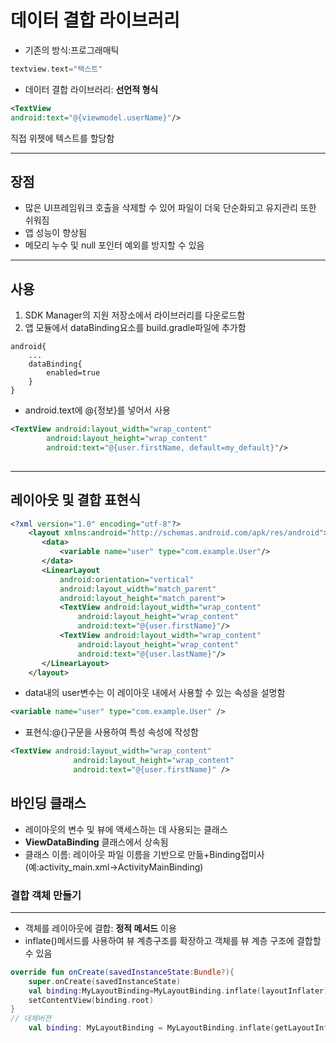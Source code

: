 # 데이터 결합 라이브러리
* 기존의 방식:프로그래매틱
```kotlin
textview.text="텍스트"
```
* 데이터 결합 라이브러리: __선언적 형식__
```xml
<TextView
android:text="@{viewmodel.userName}"/>
```
직접 위젯에 텍스트를 할당함
***
## 장점
* 많은 UI프레임워크 호출을 삭제할 수 있어 파일이 더욱 단순화되고 유지관리 또한 쉬워짐
* 앱 성능이 향상됨
* 메모리 누수 및 null 포인터 예외를 방지할 수 있음
***
## 사용
1. SDK Manager의 지원 저장소에서 라이브러리를 다운로드함
2. 앱 모듈에서 dataBinding요소를 build.gradle파일에 추가함
```
android{
    ... 
    dataBinding{
        enabled=true
    }
}
```
* android.text에 @{정보}를 넣어서 사용

```xml
<TextView android:layout_width="wrap_content"
        android:layout_height="wrap_content"
        android:text="@{user.firstName, default=my_default}"/>
    
```
***
## 레이아웃 및 결합 표현식
```xml
<?xml version="1.0" encoding="utf-8"?>
    <layout xmlns:android="http://schemas.android.com/apk/res/android">
       <data>
           <variable name="user" type="com.example.User"/>
       </data>
       <LinearLayout
           android:orientation="vertical"
           android:layout_width="match_parent"
           android:layout_height="match_parent">
           <TextView android:layout_width="wrap_content"
               android:layout_height="wrap_content"
               android:text="@{user.firstName}"/>
           <TextView android:layout_width="wrap_content"
               android:layout_height="wrap_content"
               android:text="@{user.lastName}"/>
       </LinearLayout>
    </layout>
```
* data내의 user변수는 이 레이아웃 내에서 사용할 수 있는 속성을 설명함
```xml
<variable name="user" type="com.example.User" />
```
* 표현식:@{}구문을 사용하여 특성 속성에 작성함
```xml
<TextView android:layout_width="wrap_content"
              android:layout_height="wrap_content"
              android:text="@{user.firstName}" />
```
## 바인딩 클래스

* 레이아웃의 변수 및 뷰에 액세스하는 데 사용되는 클래스
* __ViewDataBinding__ 클래스에서 상속됨
* 클래스 이름: 레이아웃 파일 이름을 기반으로 만듦+Binding접미사(예:activity_main.xml->ActivityMainBinding)
### 결합 객체 만들기
***
* 객체를 레이아웃에 결합: __정적 메서드__ 이용
* inflate()메서드를 사용하여 뷰 계층구조를 확장하고 객체를 뷰 계층 구조에 결합할 수 있음
```kotlin
override fun onCreate(savedInstanceState:Bundle?){
    super.onCreate(savedInstanceState)
    val binding:MyLayoutBinding=MyLayoutBinding.inflate(layoutInflater)
    setContentView(binding.root)
}
// 대체버젼
    val binding: MyLayoutBinding = MyLayoutBinding.inflate(getLayoutInflater(), viewGroup, false)
```


    
